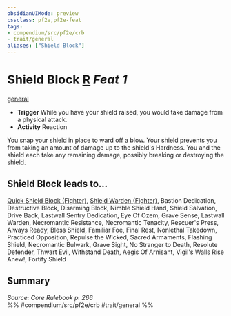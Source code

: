 ```yaml
---
obsidianUIMode: preview
cssclass: pf2e,pf2e-feat
tags:
- compendium/src/pf2e/crb
- trait/general
aliases: ["Shield Block"]
---
```

# Shield Block  [R](/rules/core-rulebook/chapter-9-playing-the-game.md#Actions "Reaction") *Feat 1*  
[general](/rules/traits/general.md)  

- **Trigger** While you have your shield raised, you would take damage from a physical attack.
- **Activity** Reaction

You snap your shield in place to ward off a blow. Your shield prevents you from taking an amount of damage up to the shield's Hardness. You and the shield each take any remaining damage, possibly breaking or destroying the shield.

## Shield Block leads to...

[Quick Shield Block (Fighter)](/compendium/feats/quick-shield-block-fighter.md), [Shield Warden (Fighter)](/compendium/feats/shield-warden-fighter.md), Bastion Dedication, Destructive Block, Disarming Block, Nimble Shield Hand, Shield Salvation, Drive Back, Lastwall Sentry Dedication, Eye Of Ozem, Grave Sense, Lastwall Warden, Necromantic Resistance, Necromantic Tenacity, Rescuer's Press, Always Ready, Bless Shield, Familiar Foe, Final Rest, Nonlethal Takedown, Practiced Opposition, Repulse the Wicked, Sacred Armaments, Flashing Shield, Necromantic Bulwark, Grave Sight, No Stranger to Death, Resolute Defender, Thwart Evil, Withstand Death, Aegis Of Arnisant, Vigil's Walls Rise Anew!, Fortify Shield

## Summary

*Source: Core Rulebook p. 266*  
%% #compendium/src/pf2e/crb #trait/general %%
